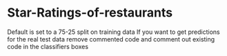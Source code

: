# Star-Ratings-of-restaurants

Default is set to a 75-25 split on training data
If you want to get predictions for the real test data remove commented code
and comment out existing code in the classifiers boxes 
